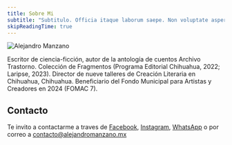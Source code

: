 ```yaml
---
title: Sobre Mi
subtitle: "Subtitulo. Officia itaque laborum saepe. Non voluptate aspernatur modi quae."
skipReadingTime: true
---
```


![Alejandro Manzano](/manzano/images/portait-1a.jpg)

Escritor de ciencia-ficción, autor de la antología de cuentos Archivo Trastorno. Colección de Fragmentos (Programa Editorial Chihuahua, 2022; Laripse, 2023). Director de nueve talleres de Creación Literaria en Chihuahua, Chihuahua. Beneficiario del Fondo Municipal para Artistas y Creadores en 2024 (FOMAC 7).

## Contacto

Te invito a contactarme a traves de [Facebook](), [Instagram](), [WhatsApp]() o por correo a [contacto@alejandromanzano.mx]()

